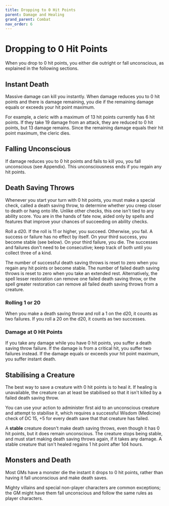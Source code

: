 ```yaml
---
title: Dropping to 0 Hit Points
parent: Damage and Healing
grand_parent: Combat
nav_order: 6
---
```


# Dropping to 0 Hit Points
When you drop to 0 hit points, you either die outright or fall unconscious, as explained in the following sections.

## Instant Death
Massive damage can kill you instantly. When damage reduces you to 0 hit points and there is damage remaining, you die if the remaining damage equals or exceeds your hit point maximum.

For example, a cleric with a maximum of 13 hit points currently has 6 hit points. If they take 19 damage from an attack, they are reduced to 0 hit points, but 13 damage remains. Since the remaining damage equals their hit point maximum, the cleric dies.

## Falling Unconscious
If damage reduces you to 0 hit points and fails to kill you, you fall unconscious (see Appendix). This unconsciousness ends if you regain any hit points.

## Death Saving Throws
Whenever you start your turn with 0 hit points, you must make a special check, called a death saving throw, to determine whether you creep closer to death or hang onto life. Unlike other checks, this one isn't tied to any ability score. You are in the hands of fate now, aided only by spells and features that improve your chances of succeeding on ability checks.

Roll a d20. If the roll is 11 or higher, you succeed. Otherwise, you fail. A success or failure has no effect by itself. On your third success, you become stable (see below). On your third failure, you die. The successes and failures don't need to be consecutive; keep track of both until you collect three of a kind.

The number of successful death saving throws is reset to zero when you regain any hit points or become stable. The number of failed death saving throws is reset to zero when you take an extended rest. Alternatively, the spell lesser restoration can remove one failed death saving throw, or the spell greater restoration can remove all failed death saving throws from a creature.

### Rolling 1 or 20
When you make a death saving throw and roll a 1 on the d20, it counts as two failures. If you roll a 20 on the d20, it counts as two successes.

### Damage at 0 Hit Points
If you take any damage while you have 0 hit points, you suffer a death saving throw failure. If the damage is from a critical hit, you suffer two failures instead. If the damage equals or exceeds your hit point maximum, you suffer instant death.

## Stabilising a Creature
The best way to save a creature with 0 hit points is to heal it. If healing is unavailable, the creature can at least be stabilised so that it isn't killed by a failed death saving throw.

You can use your action to administer first aid to an unconscious creature and attempt to stabilise it, which requires a successful Wisdom (Medicine) check of DC 15, +5 for every death save that that creature has failed.

A **stable** creature doesn't make death saving throws, even though it has 0 hit points, but it does remain unconscious. The creature stops being stable, and must start making death saving throws again, if it takes any damage. A stable creature that isn't healed regains 1 hit point after 1d4 hours.

## Monsters and Death
Most GMs have a monster die the instant it drops to 0 hit points, rather than having it fall unconscious and make death saves.

Mighty villains and special non-player characters are common exceptions; the GM might have them fall unconscious and follow the same rules as player characters.
